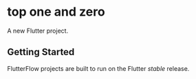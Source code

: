 # top one and zero

A new Flutter project.

## Getting Started

FlutterFlow projects are built to run on the Flutter _stable_ release.
